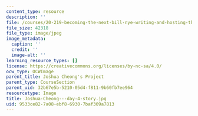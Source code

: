 ```yaml
---
content_type: resource
description: ''
file: /courses/20-219-becoming-the-next-bill-nye-writing-and-hosting-the-educational-show-january-iap-2015/9533ce827a08ebf869307baf309a7813_Joshua-Cheong---day-4-story.jpg
file_size: 42318
file_type: image/jpeg
image_metadata:
  caption: ''
  credit: ''
  image-alt: ''
learning_resource_types: []
license: https://creativecommons.org/licenses/by-nc-sa/4.0/
ocw_type: OCWImage
parent_title: Joshua Cheong's Project
parent_type: CourseSection
parent_uid: 32b67e5b-5210-05d4-f811-9b60fb7ee964
resourcetype: Image
title: Joshua-Cheong---day-4-story.jpg
uid: 9533ce82-7a08-ebf8-6930-7baf309a7813
---
```

